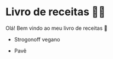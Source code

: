 # Livro de receitas :woman_cook:

Olá! Bem vindo ao meu livro de receitas :wave:

- Strogonoff vegano

- Pavê 

